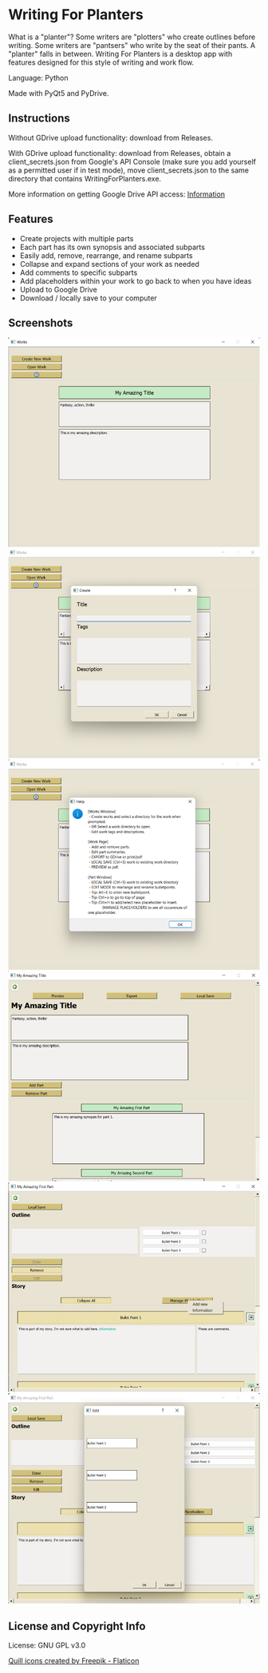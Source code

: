 # Writing For Planters

What is a "planter"? Some writers are "plotters" who create outlines before writing. Some writers are "pantsers" who write by the seat of their pants. A "planter" falls in between. Writing For Planters is a desktop app with features designed for this style of writing and work flow.

Language: Python

Made with PyQt5 and PyDrive.

## Instructions
Without GDrive upload functionality: download from Releases.

With GDrive upload functionality: download from Releases, obtain a client_secrets.json from Google's API Console (make sure you add yourself as a permitted user if in test mode), move client_secrets.json to the same directory that contains WritingForPlanters.exe.

More information on getting Google Drive API access: <a href="https://stackoverflow.com/questions/28184419/pydrive-invalid-client-secrets-file">Information</a>

## Features

- Create projects with multiple parts
- Each part has its own synopsis and associated subparts
- Easily add, remove, rearrange, and rename subparts
- Collapse and expand sections of your work as needed
- Add comments to specific subparts
- Add placeholders within your work to go back to when you have ideas
- Upload to Google Drive
- Download / locally save to your computer

## Screenshots

![Screenshot of works window](screenshots/screenshot1.png?raw=true)
![Screenshot of work creation process](screenshots/screenshot2.png?raw=true)
![Screenshot of help window](screenshots/screenshot3.png?raw=true)
![Screenshot of work page](screenshots/screenshot4.png?raw=true)
![Screenshot of writing window](screenshots/screenshot5.png?raw=true)
![Screenshot of edit window](screenshots/screenshot6.png?raw=true)

## License and Copyright Info
License: GNU GPL v3.0

<a href="https://www.flaticon.com/free-icons/quill" title="quill icons">Quill icons created by Freepik - Flaticon</a>

